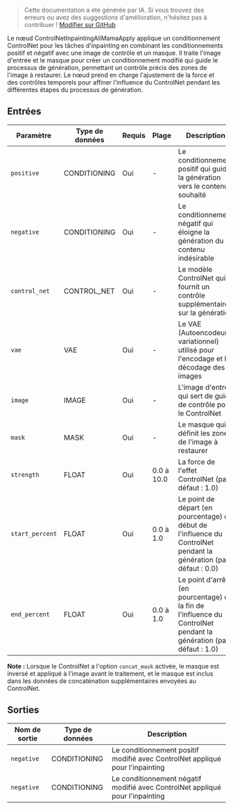 > Cette documentation a été générée par IA. Si vous trouvez des erreurs ou avez des suggestions d'amélioration, n'hésitez pas à contribuer ! [Modifier sur GitHub](https://github.com/Comfy-Org/embedded-docs/blob/main/comfyui_embedded_docs/docs/ControlNetInpaintingAliMamaApply/fr.md)

Le nœud ControlNetInpaintingAliMamaApply applique un conditionnement ControlNet pour les tâches d'inpainting en combinant les conditionnements positif et négatif avec une image de contrôle et un masque. Il traite l'image d'entrée et le masque pour créer un conditionnement modifié qui guide le processus de génération, permettant un contrôle précis des zones de l'image à restaurer. Le nœud prend en charge l'ajustement de la force et des contrôles temporels pour affiner l'influence du ControlNet pendant les différentes étapes du processus de génération.

## Entrées

| Paramètre | Type de données | Requis | Plage | Description |
|-----------|-----------|----------|-------|-------------|
| `positive` | CONDITIONING | Oui | - | Le conditionnement positif qui guide la génération vers le contenu souhaité |
| `negative` | CONDITIONING | Oui | - | Le conditionnement négatif qui éloigne la génération du contenu indésirable |
| `control_net` | CONTROL_NET | Oui | - | Le modèle ControlNet qui fournit un contrôle supplémentaire sur la génération |
| `vae` | VAE | Oui | - | Le VAE (Autoencodeur variationnel) utilisé pour l'encodage et le décodage des images |
| `image` | IMAGE | Oui | - | L'image d'entrée qui sert de guide de contrôle pour le ControlNet |
| `mask` | MASK | Oui | - | Le masque qui définit les zones de l'image à restaurer |
| `strength` | FLOAT | Oui | 0.0 à 10.0 | La force de l'effet ControlNet (par défaut : 1.0) |
| `start_percent` | FLOAT | Oui | 0.0 à 1.0 | Le point de départ (en pourcentage) du début de l'influence du ControlNet pendant la génération (par défaut : 0.0) |
| `end_percent` | FLOAT | Oui | 0.0 à 1.0 | Le point d'arrêt (en pourcentage) de la fin de l'influence du ControlNet pendant la génération (par défaut : 1.0) |

**Note :** Lorsque le ControlNet a l'option `concat_mask` activée, le masque est inversé et appliqué à l'image avant le traitement, et le masque est inclus dans les données de concaténation supplémentaires envoyées au ControlNet.

## Sorties

| Nom de sortie | Type de données | Description |
|-------------|-----------|-------------|
| `negative` | CONDITIONING | Le conditionnement positif modifié avec ControlNet appliqué pour l'inpainting |
| `negative` | CONDITIONING | Le conditionnement négatif modifié avec ControlNet appliqué pour l'inpainting |
